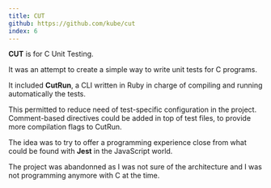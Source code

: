 ```yaml
---
title: CUT
github: https://github.com/kube/cut
index: 6
---
```


**CUT** is for C Unit Testing.

It was an attempt to create a simple way to write unit tests for C programs.

It included **CutRun**, a CLI written in Ruby in charge of compiling and running automatically the tests.

This permitted to reduce need of test-specific configuration in the project.
Comment-based directives could be added in top of test files, to provide more compilation flags to CutRun.

The idea was to try to offer a programming experience close from what could be found with **Jest** in the JavaScript world.

The project was abandonned as I was not sure of the architecture and I was not programming anymore with C at the time.

